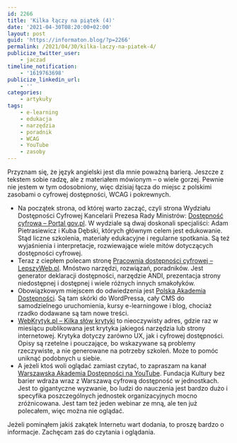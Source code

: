 ```yaml
---
id: 2266
title: 'Kilka łączy na piątek (4)'
date: '2021-04-30T08:20:00+02:00'
layout: post
guid: 'https://informaton.blog/?p=2266'
permalink: /2021/04/30/kilka-laczy-na-piatek-4/
publicize_twitter_user:
    - jaczad
timeline_notification:
    - '1619763698'
publicize_linkedin_url:
    - ''
categories:
    - artykuły
tags:
    - e-learning
    - edukacja
    - narzędzia
    - poradnik
    - WCAG
    - YouTube
    - zasoby
---
```


<div class="wp-block-jetpack-markdown">Przyznam się, że język angielski jest dla mnie poważną barierą. Jeszcze z tekstem sobie radzę, ale z materiałem mówionym – o wiele gorzej. Pewnie nie jestem w tym odosobniony, więc dzisiaj łącza do miejsc z polskimi zasobami o cyfrowej dostępności, WCAG i pokrewnych.

- Na początek strona, od której warto zacząć, czyli strona Wydziału Dostępności Cyfrowej Kancelarii Prezesa Rady Ministrów: [Dostępność cyfrowa – Portal gov.pl](https://www.gov.pl/web/dostepnosc-cyfrowa). W wydziale są dwaj doskonali specjaliści: Adam Pietrasiewicz i Kuba Dębski, których głównym celem jest edukowanie. Stąd liczne szkolenia, materiały edukacyjne i regularne spotkania. Są też wyjaśnienia i interpretacje, rozwiewające wiele mitów dotyczących dostępności cyfrowej.
- Teraz z ciepłem polecam stronę [Pracownia dostępności cyfrowej – LepszyWeb.pl](https://lepszyweb.pl/). Mnóstwo narzędzi, rozwiązań, poradników. Jest generator deklaracji dostępności, narzędzie ANDI, prezentacja strony niedostępnej i dostępnej i wiele różnych innych smakołyków.
- Obowiązkowym miejscem do odwiedzenia jest [Polska Akademia Dostępności](https://pad.widzialni.org/). Są tam skórki do WordPressa, cały CMS do samodzielnego uruchomienia, kursy e-learningowe i blog, chociaż rzadko dodawane są tam nowe treści.
- [WebKrytyk.pl – Kilka słów krytyki](https://www.webkrytyk.pl/) to nieoczywisty adres, gdzie raz w miesiącu publikowana jest krytyka jakiegoś narzędzia lub strony internetowej. Krytyka dotyczy zarówno UX, jak i cyfrowej dostępności. Opisy są rzetelne i pouczające, bo wskazywane są problemy rzeczywiste, a nie generowane na potrzeby szkoleń. Może to pomóc uniknąć podobnych u siebie.
- A jeżeli ktoś woli oglądać zamiast czytać, to zapraszam na kanał [Warszawska Akademia Dostępności na YouTube](https://www.youtube.com/channel/UCmC4nNUGJ3uHd_GljMjs3zQ). Fundacja Kultury bez barier wdraża wraz z Warszawą cyfrową dostępność w jednostkach. Jest to gigantyczne wyzwanie, bo ludzi do nauczenia jest bardzo dużo i specyfika poszczególnych jednostek organizacyjnych mocno zróżnicowana. Jest tam też jeden webinar ze mną, ale ten już polecałem, więc można nie oglądać.

Jeżeli pominąłem jakiś zakątek Internetu wart dodania, to proszę bardzo o informacje. Zachęcam zaś do czytania i oglądania.

</div>